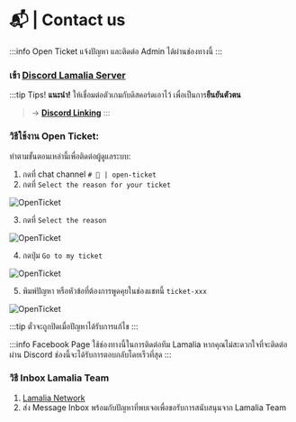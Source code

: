 # 📬 | Contact us
<!-- Private Help TH -->
<!-- Voyl_x 240908 -->

:::info Open Ticket
แจ้งปัญหา และติดต่อ Admin ได้ผ่านช่องทางนี้
:::

### เข้า [Discord Lamalia Server](https://discord.gg/pH7P23uVSu)

:::tip Tips!
**แนะนำ!** ให้เชื่อมต่อตัวเกมกับดิสคอร์ดเอาไว้ เพื่อเป็นการ**ยืนยันตัวตน**
>-> [**Discord Linking**](../quality_of_life/discord.md)
:::

### วิธีใช้งาน Open Ticket:
ทำตามขั้นตอนเหล่านี้เพื่อติดต่อผู้ดูแลระบบ:

1. กดที่ chat channel `# 📩 | open-ticket`
2. กดที่ `Select the reason for your ticket`

![OpenTicket](/img/doc/privateChat/Ticket1.png)

3. กดที่ `Select the reason`

![OpenTicket](/img/doc/privateChat/Ticket2.png)

4. กดปุ่ม `Go to my ticket`

![OpenTicket](/img/doc/privateChat/Ticket3.png)

5. พิมพ์ปัญหา หรือหัวข้อที่ต้องการพูดคุยในช่องแชทนี้ `ticket-xxx`

![OpenTicket](/img/doc/privateChat/Ticket4.png)


:::tip
ตั๋วจะถูกปิดเมื่อปัญหาได้รับการแก้ไข
:::

:::info Facebook Page
ใช้ช่องทางนี้ในการติดต่อทีม Lamalia หากคุณไม่สะดวกใจที่จะติดต่อผ่าน Discord ช่องนี้จะได้รับการตอบกลับโดยเร็วที่สุด
:::

### วิธี Inbox Lamalia Team
1. [Lamalia Network](https://www.facebook.com/profile.php?id=61556568863338)
2. ส่ง Message Inbox พร้อมกับปัญหาที่พบเจอเพื่อขอรับการสนับสนุนจาก Lamalia Team
